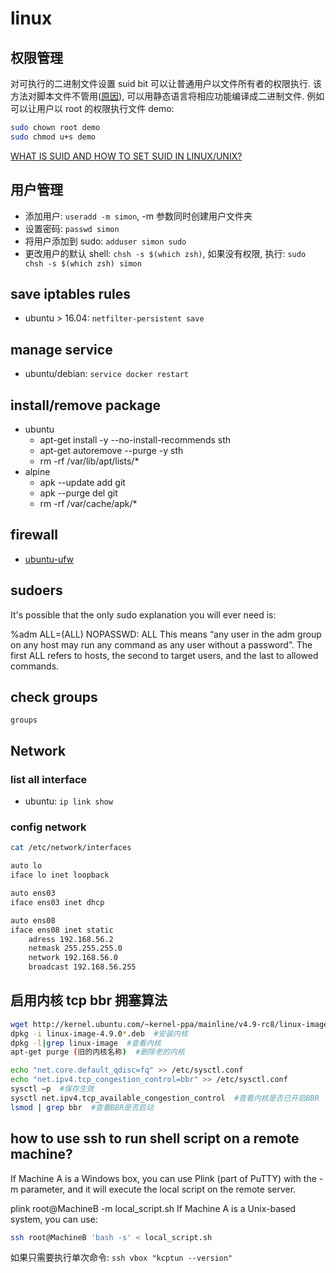 # linux

## 权限管理
对可执行的二进制文件设置 suid bit 可以让普通用户以文件所有者的权限执行. 该方法对脚本文件不管用([原因](https://security.stackexchange.com/questions/194166/why-is-suid-disabled-for-shell-scripts-but-not-for-binaries)), 可以用静态语言将相应功能编译成二进制文件. 例如可以让用户以 root 的权限执行文件 demo: 
```bash
sudo chown root demo
sudo chmod u+s demo
```

[WHAT IS SUID AND HOW TO SET SUID IN LINUX/UNIX?](https://www.linuxnix.com/suid-set-suid-linuxunix/)

## 用户管理
- 添加用户: `useradd -m simon`, -m 参数同时创建用户文件夹
- 设置密码: `passwd simon`
- 将用户添加到 sudo: `adduser simon sudo`
- 更改用户的默认 shell: `chsh -s $(which zsh)`, 如果没有权限, 执行: `sudo chsh -s $(which zsh) simon`

## save iptables rules
- ubuntu > 16.04: `netfilter-persistent save`

## manage service
- ubuntu/debian: `service docker restart`

## install/remove package
- ubuntu
    - apt-get install -y --no-install-recommends sth
    - apt-get autoremove --purge -y sth
    - rm -rf /var/lib/apt/lists/*
- alpine
    - apk --update add git
    - apk --purge del git
    - rm -rf /var/cache/apk/*

## firewall

- [ubuntu-ufw](https://www.digitalocean.com/community/tutorials/how-to-set-up-a-firewall-with-ufw-on-ubuntu-18-04)

## sudoers

It's possible that the only sudo explanation you will ever need is:

%adm ALL=(ALL) NOPASSWD: ALL
This means “any user in the adm group on any host may run any command as any user without a password”. The first ALL refers to hosts, the second to target users, and the last to allowed commands.

## check groups
`groups`

## Network

### list all interface
- ubuntu: `ip link show`

### config network
```bash
cat /etc/network/interfaces

auto lo
iface lo inet loopback

auto ens03
iface ens03 inet dhcp

auto ens08
iface ens08 inet static
    adress 192.168.56.2
    netmask 255.255.255.0
    network 192.168.56.0
    broadcast 192.168.56.255
```

## 启用内核 tcp bbr 拥塞算法

```bash
wget http://kernel.ubuntu.com/~kernel-ppa/mainline/v4.9-rc8/linux-image-4.9.0-040900rc8-generic_4.9.0-040900rc8.201612051443_amd64.deb #下载内核
dpkg -i linux-image-4.9.0*.deb  #安装内核
dpkg -l|grep linux-image  #查看内核
apt-get purge (旧的内核名称)  #删除老的内核

echo "net.core.default_qdisc=fq" >> /etc/sysctl.conf
echo "net.ipv4.tcp_congestion_control=bbr" >> /etc/sysctl.conf
sysctl –p  #保存生效
sysctl net.ipv4.tcp_available_congestion_control  #查看内核是否已开启BBR
lsmod | grep bbr  #查看BBR是否启动
```

## how to use ssh to run shell script on a remote machine?

If Machine A is a Windows box, you can use Plink (part of PuTTY) with the -m parameter, and it will execute the local script on the remote server.

plink root@MachineB -m local_script.sh
If Machine A is a Unix-based system, you can use:
```bash
ssh root@MachineB 'bash -s' < local_script.sh
```

如果只需要执行单次命令: `ssh vbox "kcptun --version"`
